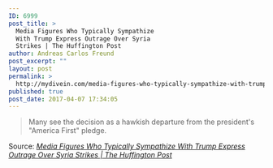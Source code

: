 ```yaml
---
ID: 6999
post_title: >
  Media Figures Who Typically Sympathize
  With Trump Express Outrage Over Syria
  Strikes | The Huffington Post
author: Andreas Carlos Freund
post_excerpt: ""
layout: post
permalink: >
  http://mydivein.com/media-figures-who-typically-sympathize-with-trump-express-outrage-over-syria-strikes-the-huffington-post/
published: true
post_date: 2017-04-07 17:34:05
---
```

<blockquote><a href="http://www.huffingtonpost.com/entry/pro-trump-media-syria_us_58e79704e4b058f0a02e5dfc?hjn&amp;"><img class="alignnone size-full" src="http://54.210.60.61.xip.io/wp-content/uploads/2017/04/58e7ab101500002000c7e825.png" alt="" /></a>Many see the decision as a hawkish departure from the president's "America First" pledge.</blockquote>
Source: <em><a href="http://www.huffingtonpost.com/entry/pro-trump-media-syria_us_58e79704e4b058f0a02e5dfc">Media Figures Who Typically Sympathize With Trump Express Outrage Over Syria Strikes | The Huffington Post</a></em>